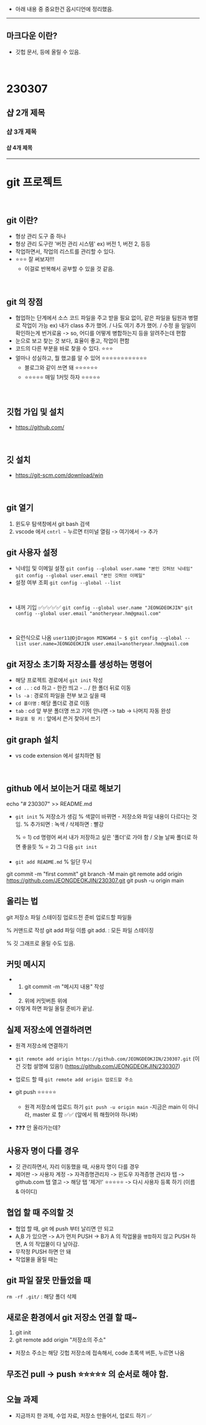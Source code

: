 

- 아래 내용 중 중요한건 옵시디언에 정리했음. 

--- 
## 마크다운 이란? 

<!-- 마크 다운이란?  -->
- 깃헙 문서, 등에 올릴 수 있음. 

<br>


<!-- 문서 제목
        # 으로 작성 -->
# 230307 
## 샵 2개 제목
### 샵 3개 제목 
#### 샵 4개 제목


<!-- -- 으로 리스트 작성 -->
--- 

# git 프로젝트 

<br>

## git 이란? 
- 형상 관리 도구 중 하나 
- 형상 관리 도구란 '버전 관리 시스템' 
    ex) 버전 1, 버전 2, 등등 
- 작업하면서, 작업의 리스트를 관리할 수 있다. 
- ⭐⭐⭐ 잘 써보자!!! 
    - 이걸로 반복해서 공부할 수 있을 것 같음.

<br>

## git 의 장점 
- 협업하는 단계에서 소스 코드 파일을 주고 받을 필요 없이, 같은 파일을 팀원과 병렬로 작업이 가능
ex) 내가 class 추가 했어. / 나도 여기 추가 했어. / 수정 을 일일이 확인하는게 번거로움 -> so, 어디를 어떻게 병합하는지 등을 알려주는데 편함 
- 눈으로 보고 찾는 것 보다, 효율이 좋고, 작업이 편함 
- 코드의 다른 부분을 바로 찾을 수 있다. ⭐⭐⭐ 
- 얼마나 성실하고, 뭘 했고를 알 수 있어 ⭐⭐⭐⭐⭐⭐⭐⭐⭐⭐⭐⭐ 
    - 블로그와 같이 쓰면 돼 ⭐⭐⭐⭐⭐⭐ 
    - ⭐⭐⭐⭐⭐ 매일 1커밋 하자 ⭐⭐⭐⭐⭐ 

<br>

## 깃헙 가입 및 설치 
- https://github.com/ 

<br>

## 깃 설치 
- https://git-scm.com/download/win

<br>

## git 열기  
1. 윈도우 탐색창에서 git bash 검색 
2. vscode 에서 `cntrl ~` 누르면 터미널 열림 -> 여기에서 -> 추가 

## git 사용자 설정 
- 닉네임 및 이메일 설정
`git config --global user.name "본인 깃허브 닉네임"`
`git config --global user.email "본인 깃허브 이메일"`
- 설정 여부 조회 
`git config --global --list`

<br>

- 내꺼 기입 ✅✅✅✅✅ 
`git config --global user.name "JEONGDEOKJIN"`
`git config --global user.email "anotheryear.hm@gmail.com"`

<br>

- 요런식으로 나옴 
`user11@DjDragon MINGW64 ~
$ git config --global --list
user.name=JEONGDEOKJIN
user.email=anotheryear.hm@gmail.com`

## git 저장소 초기화 저장소를 생성하는 명령어
- 해당 프로젝트 경로에서 `git init` 작성
- `cd ..` : cd 하고 - 한칸 띄고 - .. / 한 폴더 뒤로 이동 
- `ls -a` : 경로의 파일을 전부 보고 싶을 때 
- `cd 폴더명` : 해당 폴더로 경로 이동
- `tab` : cd 앞 부분 폴더명 쓰고 기억 안나면 -> tab -> 나머지 자동 완성
- `화살표 윗 키` : 앞에서 쓴거 찾아서 쓰기 


## git graph 설치 
- vs code extension 에서 설치하면 됨 

<br>

## github 에서 보이는거 대로 해보기

echo "# 230307" >> README.md
- `git init`
    % 저장소가 생김
    % 색깔이 바뀌면 - 저장소와 파일 내용이 다르다는 것 임. 
    % 추가되면 : 녹색 / 삭제하면 : 빨강

    % ⭐ 1) cd 명령어 써서 내가 저장하고 싶은 '폴더'로 가야 함 / 오늘 날짜 폴더로 하면 좋을듯
    % ⭐ 2) 그 다음 `git init` 

- `git add README.md`
    % 일단 무시 

git commit -m "first commit"
git branch -M main
git remote add origin https://github.com/JEONGDEOKJIN/230307.git
git push -u origin main



## 올리는 법
git 저장소 파일 스테이징
업로드전 준비 업로드할 파일들

% 커맨드로 작성
git add 파일 이름
git add. : 모든 파일 스테이징

% 깃 그래프로 올릴 수도 있음. 


## 커밋 메시지 
- 1. git commit -m "메시지 내용" 작성 
- 2.  위에 커밋버튼 위에 
- 이렇게 하면 파일 올릴 준비가 끝남. 

## 실제 저장소에 연결하려면 
- 원격 저장소에 연결하기 
- `git remote add origin https://github.com/JEONGDEOKJIN/230307.git` 
(이건 깃헙 설명에 있음!) (https://github.com/JEONGDEOKJIN/230307)

- 업로드 할 때 
`git remote add origin 업로드할 주소` 

- git push ⭐⭐⭐⭐⭐ 
    - 원격 저장소에 업로드 하기 
`git push -u origin main`
-지금은 main 이 아니라, master 로 함 ✅✅ (앞에서 뭐 해줬어야 하나봐)
- ❓❓❓ 안 올라가는데? 

## 사용자 명이 다를 경우
- 깃 관리하면서, 자리 이동했을 때, 사용자 명이 다를 경우
- 제어판 -> 사용자 계정 -> 자격증명관리자 -> 윈도우 자격증명 관리자 탭 -> github.com 탭 열고 -> 해당 탭 '제거!' ⭐⭐⭐⭐⭐ -> 다시 사용자 등록 하기 (이름 & 아이디)

## 협업 할 때 주의할 것
- 협업 할 때, git 에 push 부터 날리면 안 되고
- A,B 가 있으면 -> A가 먼저 PUSH -> B가 A 의 작업물을 `병합`하지 않고 PUSH 하면, A 의 작업물이 다 날아감. 
- 무작정 PUSH 하면 안 돼
- 작업물을 올릴 때는

## git 파일 잘못 만들었을 때 
`rm -rf .git/` : 해당 폴더 삭제  

## 새로운 환경에서 git 저장소 연결 할 때~ 

1. git init
2. git remote add origin "저장소의 주소" 
- 저장소 주소는 해당 깃헙 저장소에 접속해서, code 초록색 버튼, 누르면 나옴 

## 무조건 pull ->  push ⭐⭐⭐⭐⭐ 의 순서로 해야 함. 


## 오늘 과제 
- 지금까지 한 과제, 수업 자료, 저장소 만들어서, 업로드 하기 ✅ 